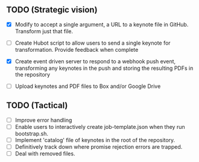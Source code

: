## TODO (Strategic vision)
- [x] Modify to accept a single argument, a URL to a keynote file in GitHub.  Transform just that file.
- [ ] Create Hubot script to allow users to send a single keynote for transformation. Provide feedback when complete
- [x] Create event driven server to respond to a webhook push event, transforming any keynotes in the push and storing the resulting PDFs in the repository
- [ ] Upload keynotes and PDF files to Box and/or Google Drive


## TODO (Tactical)

- [ ] Improve error handling
- [ ] Enable users to interactively create job-template.json when they run bootstrap.sh.
- [ ] Implement 'catalog' file of keynotes in the root of the repository.
- [ ] Definitively track down where promise rejection errors are trapped.
- [ ] Deal with removed files.
